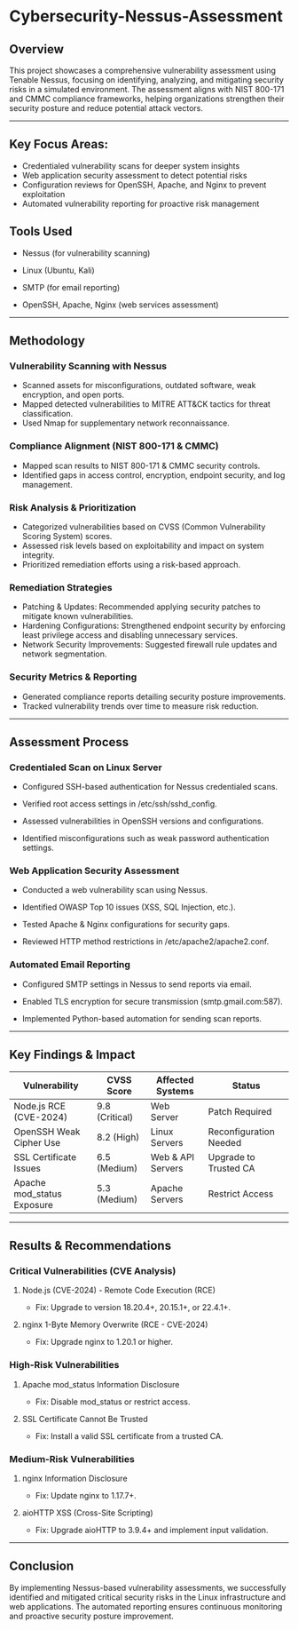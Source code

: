 # Cybersecurity-Nessus-Assessment

## Overview

This project showcases a comprehensive vulnerability assessment using Tenable Nessus, focusing on identifying, analyzing, and mitigating security risks in a simulated environment. The assessment aligns with NIST 800-171 and CMMC compliance frameworks, helping organizations strengthen their security posture and reduce potential attack vectors.

---

## Key Focus Areas:

- Credentialed vulnerability scans for deeper system insights
- Web application security assessment to detect potential risks
- Configuration reviews for OpenSSH, Apache, and Nginx to prevent exploitation
- Automated vulnerability reporting for proactive risk management

## Tools Used

* Nessus (for vulnerability scanning)

* Linux (Ubuntu, Kali)

* SMTP (for email reporting)

* OpenSSH, Apache, Nginx (web services assessment)

---

## Methodology

### Vulnerability Scanning with Nessus

- Scanned assets for misconfigurations, outdated software, weak encryption, and open ports.
- Mapped detected vulnerabilities to MITRE ATT&CK tactics for threat classification.
- Used Nmap for supplementary network reconnaissance.

### Compliance Alignment (NIST 800-171 & CMMC)

- Mapped scan results to NIST 800-171 & CMMC security controls.
- Identified gaps in access control, encryption, endpoint security, and log management.

### Risk Analysis & Prioritization

- Categorized vulnerabilities based on CVSS (Common Vulnerability Scoring System) scores.
- Assessed risk levels based on exploitability and impact on system integrity.
- Prioritized remediation efforts using a risk-based approach.

### Remediation Strategies

- Patching & Updates: Recommended applying security patches to mitigate known vulnerabilities.
- Hardening Configurations: Strengthened endpoint security by enforcing least privilege access and disabling unnecessary services.
- Network Security Improvements: Suggested firewall rule updates and network segmentation.

### Security Metrics & Reporting

- Generated compliance reports detailing security posture improvements.
- Tracked vulnerability trends over time to measure risk reduction.

---
## Assessment Process

### Credentialed Scan on Linux Server

* Configured SSH-based authentication for Nessus credentialed scans.

* Verified root access settings in /etc/ssh/sshd_config.

* Assessed vulnerabilities in OpenSSH versions and configurations.

* Identified misconfigurations such as weak password authentication settings.


### Web Application Security Assessment

* Conducted a web vulnerability scan using Nessus.

* Identified OWASP Top 10 issues (XSS, SQL Injection, etc.).

* Tested Apache & Nginx configurations for security gaps.

* Reviewed HTTP method restrictions in /etc/apache2/apache2.conf.


### Automated Email Reporting

* Configured SMTP settings in Nessus to send reports via email.

* Enabled TLS encryption for secure transmission (smtp.gmail.com:587).

* Implemented Python-based automation for sending scan reports.

---

## Key Findings & Impact
| Vulnerability              | CVSS Score     | Affected Systems  | Status                 |
| ------------------------   | -------------- | ----------------- | ---------------------- |
| Node.js RCE (CVE-2024)     | 9.8 (Critical) | Web Server        | Patch Required         |
| OpenSSH Weak Cipher Use    | 8.2 (High)     | Linux Servers     | Reconfiguration Needed |
| SSL Certificate Issues     | 6.5 (Medium)   | Web & API Servers | Upgrade to Trusted CA  |
| Apache mod_status Exposure | 5.3 (Medium)   | Apache Servers    | Restrict Access        |

---

## Results & Recommendations

### Critical Vulnerabilities (CVE Analysis)

1. Node.js (CVE-2024) - Remote Code Execution (RCE)

    - Fix: Upgrade to version 18.20.4+, 20.15.1+, or 22.4.1+.

2. nginx 1-Byte Memory Overwrite (RCE - CVE-2024)

    - Fix: Upgrade nginx to 1.20.1 or higher.


### High-Risk Vulnerabilities

1. Apache mod_status Information Disclosure

    * Fix: Disable mod_status or restrict access.

2. SSL Certificate Cannot Be Trusted

    * Fix: Install a valid SSL certificate from a trusted CA.


### Medium-Risk Vulnerabilities

1. nginx Information Disclosure

    * Fix: Update nginx to 1.17.7+.

2. aioHTTP XSS (Cross-Site Scripting)

    * Fix: Upgrade aioHTTP to 3.9.4+ and implement input validation.

---
## Conclusion

By implementing Nessus-based vulnerability assessments, we successfully identified and mitigated critical security risks in the Linux infrastructure and web applications. The automated reporting ensures continuous monitoring and proactive security posture improvement.
